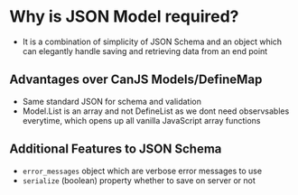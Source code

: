 # Why is JSON Model required?
- It is a combination of simplicity of JSON Schema and an object which can elegantly handle saving and retrieving data from an end point

## Advantages over CanJS Models/DefineMap
- Same standard JSON for schema and validation
- Model.List is an array and not DefineList as we dont need observsables everytime, which opens up all vanilla JavaScript array functions

## Additional Features to JSON Schema
- `error_messages` object which are verbose error messages to use
- `serialize` (boolean) property whether to save on server or not